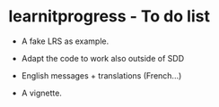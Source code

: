# learnitprogress - To do list

-   A fake LRS as example.

-   Adapt the code to work also outside of SDD

-   English messages + translations (French...)

-   A vignette.
